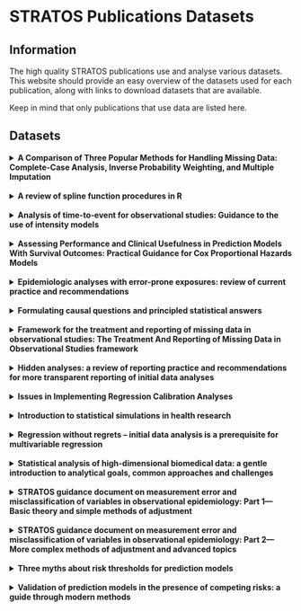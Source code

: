 # STRATOS Publications Datasets

## Information
The high quality STRATOS publications use and analyse various datasets. This website should provide an easy overview of the datasets used for each publication, along with links to download datasets that are available.

Keep in mind that only publications that use data are listed here.

## Datasets

<!-- Publication --> 
<details>
  <summary><strong>A Comparison of Three Popular Methods for Handling Missing Data: Complete-Case Analysis, Inverse Probability Weighting, and Multiple Imputation</strong></summary>
  <br>

  <a href="https://www.stratos-initiative.org/sites/default/files/2022-10/00491241221113873.pdf">Publication Link</a>
  <br>
  ### Download Links
  <br>
  <a href="https://beta.ukdataservice.ac.uk/datacatalogue/studies/study?id=5765">Dataset 1</a>
  <br>
  *Notes:* The Dataset is from the Youth Cohort Time Series for England, Wales and Scotland, 1984-2002

</details>

<br>
<!-- Publication --> 
<details>
  <summary><strong>A review of spline function procedures in R</strong></summary>
  <br>

  <a href="https://test1.drupaltest.imbi.uni-freiburg.de/sites/default/files/2021-10/Perperoglou-Review%20of%20spline%20function%20procedures%20in%20R.pdf">Publication Link</a>
  
</details>

<br>
<!-- Publication --> 
<details>
  <summary><strong>Analysis of time‐to‐event for observational studies: Guidance to the use of intensity models</strong></summary>
  <br>

  <a href="https://onlinelibrary.wiley.com/doi/full/10.1002/sim.8757">Publication Link</a>
  
</details>

<br>
<!-- Publication --> 
<details>
  <summary><strong>Assessing Performance and Clinical Usefulness in Prediction Models With Survival Outcomes: Practical Guidance for Cox Proportional Hazards Models</strong></summary>
  <br>

  <a href="https://stratos-initiative.org/sites/default/files/2023-07/McLernonetal-2023.pdf">Publication Link</a>
  
</details>

<br>
<!-- Publication --> 
<details>
  <summary><strong>Epidemiologic analyses with error-prone exposures: review of current practice and recommendations</strong></summary>
  <br>

  <a href="https://www.sciencedirect.com/science/article/pii/S104727971830156X?via%3Dihub">Publication Link</a>
  
</details>

<br>
<!-- Publication --> 
<details>
  <summary><strong>Formulating causal questions and principled statistical answers</strong></summary>
  <br>

  <a href="https://onlinelibrary.wiley.com/doi/10.1002/sim.8741">Publication Link</a>
  
</details>

<br>
<!-- Publication --> 
<details>
  <summary><strong>Framework for the treatment and reporting of missing data in observational studies: The Treatment And Reporting of Missing Data in Observational Studies framework</strong></summary>
  <br>

  <a href="https://www.stratos-initiative.org/sites/default/files/2021-03/Lee_2020_new%281%29.pdf">Publication Link</a>
  
</details>

<br>
<!-- Publication --> 
<details>
  <summary><strong>Hidden analyses: a review of reporting practice and recommendations for more transparent reporting of initial data analyses</strong></summary>
  <br>

  <a href="https://test1.drupaltest.imbi.uni-freiburg.de/sites/default/files/2021-10/Huebneretal-2020.pdf">Publication Link</a>
  
</details>

<br>
<!-- Publication --> 
<details>
  <summary><strong>Issues in Implementing Regression Calibration Analyses</strong></summary>
  <br>

  <a href="https://academic.oup.com/aje/article/192/8/1406/7135817?login=true">Publication Link</a>
  
</details>

<br>
<!-- Publication --> 
<details>
  <summary><strong>Introduction to statistical simulations in health research</strong></summary>
  <br>

  <a href="https://www.stratos-initiative.org/sites/default/files/2021-09/e039921.full_.pdf">Publication Link</a>
  
</details>

<br>
<!-- Publication --> 
<details>
  <summary><strong>Regression without regrets – initial data analysis is a prerequisite for multivariable regression</strong></summary>
  <br>

  <a href="https://bmcmedresmethodol.biomedcentral.com/articles/10.1186/s12874-024-02294-3">Publication Link</a>
  
</details>

<br>
<!-- Publication --> 
<details>
  <summary><strong>Statistical analysis of high-dimensional biomedical data: a gentle introduction to analytical goals, common approaches and challenges</strong></summary>
  <br>

  <a href="https://bmcmedicine.biomedcentral.com/articles/10.1186/s12916-023-02858-y">Publication Link</a>
  
</details>

<br>
<!-- Publication --> 
<details>
  <summary><strong>STRATOS guidance document on measurement error and misclassification of variables in observational epidemiology: Part 1—Basic theory and simple methods of adjustment</strong></summary>
  <br>

  <a href="https://test1.drupaltest.imbi.uni-freiburg.de/sites/default/files/2021-10/Keoghetal-2020.pdf">Publication Link</a>
  
</details>

<br>
<!-- Publication --> 
<details>
  <summary><strong>STRATOS guidance document on measurement error and misclassification of variables in observational epidemiology: Part 2—More complex methods of adjustment and advanced topics</strong></summary>
  <br>

  <a href="https://test1.drupaltest.imbi.uni-freiburg.de/sites/default/files/2021-10/Shawetal-2020.pdf">Publication Link</a>
  
</details>

<br>
<!-- Publication --> 
<details>
  <summary><strong>Three myths about risk thresholds for prediction models</strong></summary>
  <br>

  <a href="https://test1.drupaltest.imbi.uni-freiburg.de/sites/default/files/2021-10/Wynants-Three%20myths-BMCmed.pdf">Publication Link</a>
  
</details>

<br>
<!-- Publication --> 
<details>
  <summary><strong>Validation of prediction models in the presence of competing risks: a guide through modern methods</strong></summary>
  <br>

  <a href="https://stratos-initiative.org/sites/default/files/2022-06/bmj-2021-069249.full_.pdf">Publication Link</a>
  
</details>
